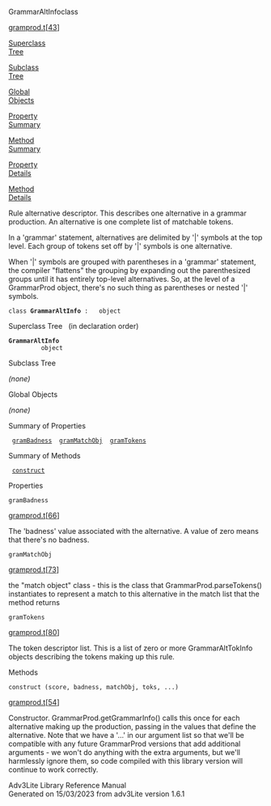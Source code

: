 <span class="title">GrammarAltInfo</span><span class="type">class</span>

[gramprod.t](../file/gramprod.t.html)\[[43](../source/gramprod.t.html#43)\]

[Superclass  
Tree](#_SuperClassTree_)

[Subclass  
Tree](#_SubClassTree_)

[Global  
Objects](#_ObjectSummary_)

[Property  
Summary](#_PropSummary_)

[Method  
Summary](#_MethodSummary_)

[Property  
Details](#_Properties_)

[Method  
Details](#_Methods_)

<div class="fdesc">

Rule alternative descriptor. This describes one alternative in a grammar
production. An alternative is one complete list of matchable tokens.

In a 'grammar' statement, alternatives are delimited by '\|' symbols at
the top level. Each group of tokens set off by '\|' symbols is one
alternative.

When '\|' symbols are grouped with parentheses in a 'grammar' statement,
the compiler "flattens" the grouping by expanding out the parenthesized
groups until it has entirely top-level alternatives. So, at the level of
a GrammarProd object, there's no such thing as parentheses or nested
'\|' symbols.

`class `**`GrammarAltInfo`**` :   object`

</div>

<span id="_SuperClassTree_"></span>

<div class="mjhd">

<span class="hdln">Superclass Tree</span>   (in declaration order)

</div>

**`GrammarAltInfo`**  
`         object`  
<span id="_SubClassTree_"></span>

<div class="mjhd">

<span class="hdln">Subclass Tree</span>  

</div>

*(none)* <span id="_ObjectSummary_"></span>

<div class="mjhd">

<span class="hdln">Global Objects</span>  

</div>

*(none)* <span id="_PropSummary_"></span>

<div class="mjhd">

<span class="hdln">Summary of Properties</span>  

</div>

` `[`gramBadness`](#gramBadness)`  `[`gramMatchObj`](#gramMatchObj)`  `[`gramTokens`](#gramTokens)`  `

<span id="_MethodSummary_"></span>

<div class="mjhd">

<span class="hdln">Summary of Methods</span>  

</div>

` `[`construct`](#construct)`  `

<span id="_Properties_"></span>

<div class="mjhd">

<span class="hdln">Properties</span>  

</div>

<span id="gramBadness"></span>

`gramBadness`

[gramprod.t](../file/gramprod.t.html)\[[66](../source/gramprod.t.html#66)\]

<div class="desc">

The 'badness' value associated with the alternative. A value of zero
means that there's no badness.

</div>

<span id="gramMatchObj"></span>

`gramMatchObj`

[gramprod.t](../file/gramprod.t.html)\[[73](../source/gramprod.t.html#73)\]

<div class="desc">

the "match object" class - this is the class that
GrammarProd.parseTokens() instantiates to represent a match to this
alternative in the match list that the method returns

</div>

<span id="gramTokens"></span>

`gramTokens`

[gramprod.t](../file/gramprod.t.html)\[[80](../source/gramprod.t.html#80)\]

<div class="desc">

The token descriptor list. This is a list of zero or more
GrammarAltTokInfo objects describing the tokens making up this rule.

</div>

<span id="_Methods_"></span>

<div class="mjhd">

<span class="hdln">Methods</span>  

</div>

<span id="construct"></span>

`construct (score, badness, matchObj, toks, ...)`

[gramprod.t](../file/gramprod.t.html)\[[54](../source/gramprod.t.html#54)\]

<div class="desc">

Constructor. GrammarProd.getGrammarInfo() calls this once for each
alternative making up the production, passing in the values that define
the alternative. Note that we have a '...' in our argument list so that
we'll be compatible with any future GrammarProd versions that add
additional arguments - we won't do anything with the extra arguments,
but we'll harmlessly ignore them, so code compiled with this library
version will continue to work correctly.

</div>

<div class="ftr">

Adv3Lite Library Reference Manual  
Generated on 15/03/2023 from adv3Lite version 1.6.1

</div>

